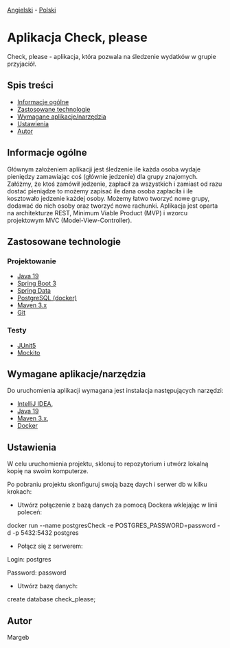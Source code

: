 [Angielski](README.md) - [<ins>Polski</ins>](README.pl.md)

# Aplikacja Check, please

Check, please - aplikacja, która pozwala na śledzenie wydatków w grupie przyjaciół.
## Spis treści

* [Informacje ogólne](#informacje-ogólne)
* [Zastosowane technologie](#zastosowane-technologie)
* [Wymagane aplikacje/narzędzia](#wymagane-aplikacjenarzędzia)
* [Ustawienia](#ustawienia)
* [Autor](#autor)

## Informacje ogólne

Głównym założeniem aplikacji jest śledzenie ile każda osoba wydaje pieniędzy zamawiając coś (głównie jedzenie) dla grupy znajomych. Załóżmy, że ktoś zamówił jedzenie, zapłacił za wszystkich i zamiast od razu dostać pieniądze to możemy zapisać ile dana osoba zapłaciła i ile kosztowało jedzenie każdej osoby. Możemy łatwo tworzyć nowe grupy, dodawać do nich osoby oraz tworzyć nowe rachunki.
Aplikacja jest oparta na architekturze REST, Minimum Viable Product (MVP) i wzorcu projektowym MVC (Model-View-Controller).

## Zastosowane technologie

### Projektowanie

- [Java 19](https://openjdk.org/projects/jdk/19/)
- [Spring Boot 3](https://spring.io/projects/spring-boot)
- [Spring Data](https://spring.io/projects/spring-data)
- [PostgreSQL (docker)](https://www.postgresql.org/)
- [Maven 3.x](https://maven.apache.org/)
- [Git](https://git-scm.com/)

### Testy

- [JUnit5](https://junit.org/junit5/)
- [Mockito](https://site.mockito.org/)

## Wymagane aplikacje/narzędzia

Do uruchomienia aplikacji wymagana jest instalacja następujących narzędzi:

- [IntelliJ IDEA](https://www.jetbrains.com/idea/),
- [Java 19](https://openjdk.org/projects/jdk/19/)
- [Maven 3.x](https://maven.apache.org/download.cgi),
- [Docker](https://docs.docker.com/get-docker/)

## Ustawienia

W celu uruchomienia projektu, sklonuj to repozytorium i utwórz lokalną kopię na swoim komputerze.

Po pobraniu projektu skonfiguruj swoją bazę daych i serwer db w kilku krokach:

- Utwórz połączenie z bazą danych za pomocą Dockera wklejając w linii poleceń:

docker run --name postgresCheck -e POSTGRES_PASSWORD=password -d -p 5432:5432 postgres

- Połącz się z serwerem:

Login: postgres

Password: password

- Utwórz bazę danych:

create database check_please;

## Autor

Margeb
